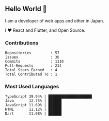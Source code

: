 ## Hello World 👋

I am a developer of web apps and other in Japan.

I ❤️ React and Flutter, and Open Source.

### Contributions

<!-- contributions start -->

    Repositories         : 57
    Issues               : 30
    Commits              : 1110
    Pull-Requests        : 234
    Total Stars Earned   : 4
    Total Contributed To : 1

<!-- contributions end -->

### Most Used Languages

<!-- most-used-languages start -->

    TypeScript 39.94% | ████████████████████
    Java       12.75% | ██████
    JavaScript 11.69% | ██████
    HTML       11.12% | ██████
    Dart       11.08% | ██████

<!-- most-used-languages end -->
